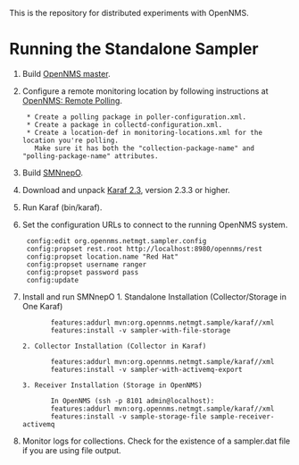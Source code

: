 This is the repository for distributed experiments with OpenNMS.

Running the Standalone Sampler
==============================

1. Build [OpenNMS master](http://github.com/OpenNMS/opennms.git).
2. Configure a remote monitoring location by following instructions at [OpenNMS: Remote Polling](http://www.opennms.org/wiki/Remote_Polling).

        * Create a polling package in poller-configuration.xml.
        * Create a package in collectd-configuration.xml.
        * Create a location-def in monitoring-locations.xml for the location you're polling.
          Make sure it has both the "collection-package-name" and "polling-package-name" attributes.

3. Build [SMNnepO](http://github.com/OpenNMS/smnnepo.git).
4. Download and unpack [Karaf 2.3](http://karaf.apache.org/index/community/download.html), version 2.3.3 or higher.
5. Run Karaf (bin/karaf).
6. Set the configuration URLs to connect to the running OpenNMS system.

        config:edit org.opennms.netmgt.sampler.config
        config:propset rest.root http://localhost:8980/opennms/rest
        config:propset location.name "Red Hat"
        config:propset username ranger
        config:propset password pass
        config:update

7. Install and run SMNnepO
       1. Standalone Installation (Collector/Storage in One Karaf)

              features:addurl mvn:org.opennms.netmgt.sample/karaf//xml
              features:install -v sampler-with-file-storage
              
       2. Collector Installation (Collector in Karaf)

              features:addurl mvn:org.opennms.netmgt.sample/karaf//xml
              features:install -v sampler-with-activemq-export
              
       3. Receiver Installation (Storage in OpenNMS)

              In OpenNMS (ssh -p 8101 admin@localhost):
              features:addurl mvn:org.opennms.netmgt.sample/karaf//xml
              features:install -v sample-storage-file sample-receiver-activemq

8. Monitor logs for collections. Check for the existence of a sampler.dat file if you are using file output.

